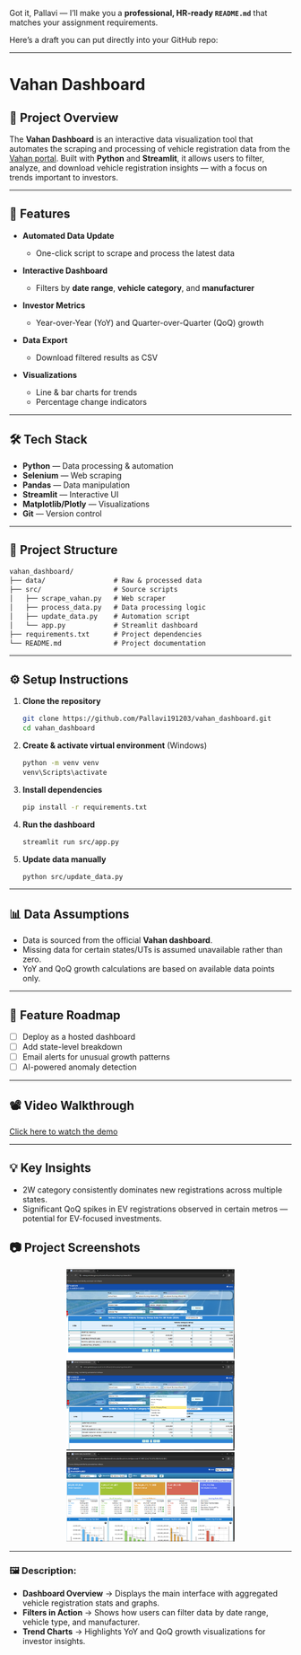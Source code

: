 Got it, Pallavi — I’ll make you a **professional, HR-ready `README.md`** that matches your assignment requirements.

Here’s a draft you can put directly into your GitHub repo:

---

# Vahan Dashboard

## 📌 Project Overview

The **Vahan Dashboard** is an interactive data visualization tool that automates the scraping and processing of vehicle registration data from the [Vahan portal](https://vahan.parivahan.gov.in/).
Built with **Python** and **Streamlit**, it allows users to filter, analyze, and download vehicle registration insights — with a focus on trends important to investors.

---

## 🚀 Features

* **Automated Data Update**

  * One-click script to scrape and process the latest data
* **Interactive Dashboard**

  * Filters by **date range**, **vehicle category**, and **manufacturer**
* **Investor Metrics**

  * Year-over-Year (YoY) and Quarter-over-Quarter (QoQ) growth
* **Data Export**

  * Download filtered results as CSV
* **Visualizations**

  * Line & bar charts for trends
  * Percentage change indicators

---

## 🛠️ Tech Stack

* **Python** — Data processing & automation
* **Selenium** — Web scraping
* **Pandas** — Data manipulation
* **Streamlit** — Interactive UI
* **Matplotlib/Plotly** — Visualizations
* **Git** — Version control

---

## 📂 Project Structure

```
vahan_dashboard/
├── data/                 # Raw & processed data
├── src/                  # Source scripts
│   ├── scrape_vahan.py   # Web scraper
│   ├── process_data.py   # Data processing logic
│   ├── update_data.py    # Automation script
│   └── app.py            # Streamlit dashboard
├── requirements.txt      # Project dependencies
└── README.md             # Project documentation
```

---

## ⚙️ Setup Instructions

1. **Clone the repository**

   ```bash
   git clone https://github.com/Pallavi191203/vahan_dashboard.git
   cd vahan_dashboard
   ```

2. **Create & activate virtual environment** (Windows)

   ```bash
   python -m venv venv
   venv\Scripts\activate
   ```

3. **Install dependencies**

   ```bash
   pip install -r requirements.txt
   ```

4. **Run the dashboard**

   ```bash
   streamlit run src/app.py
   ```

5. **Update data manually**

   ```bash
   python src/update_data.py
   ```

---

## 📊 Data Assumptions

* Data is sourced from the official **Vahan dashboard**.
* Missing data for certain states/UTs is assumed unavailable rather than zero.
* YoY and QoQ growth calculations are based on available data points only.

---

## 📅 Feature Roadmap

* [ ] Deploy as a hosted dashboard
* [ ] Add state-level breakdown
* [ ] Email alerts for unusual growth patterns
* [ ] AI-powered anomaly detection

---

## 📽️ Video Walkthrough

[Click here to watch the demo](#)

---

## 💡 Key Insights

* 2W category consistently dominates new registrations across multiple states.
* Significant QoQ spikes in EV registrations observed in certain metros — potential for EV-focused investments.
## 📷 Project Screenshots

<p align="center">
  <img src="screenshots/dashboard.png" alt="Dashboard Overview" width="300"/>
  <img src="screenshots/filters.png" alt="Filters in Action" width="300"/>
  <img src="screenshots/charts.png" alt="Trend Charts" width="300"/>
</p>

---

### 🖼 Description:
- **Dashboard Overview** → Displays the main interface with aggregated vehicle registration stats and graphs.  
- **Filters in Action** → Shows how users can filter data by date range, vehicle type, and manufacturer.  
- **Trend Charts** → Highlights YoY and QoQ growth visualizations for investor insights.
